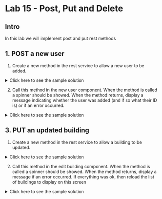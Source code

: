 # Lab 15 - Post, Put and Delete

## Intro

In this lab we will implement post and put rest methods

## 1. POST a new user

1. Create a new method in the rest service to allow a new user to be added.

<details>
<summary>
Click here to see the sample solution
</summary>

```typescript
  addUser(user: {firstname: string, surname: string}) : Observable<{id: number, firstname: string, surname: string}> {
    return this.httpClient.post<{id: number, firstname: string, surname: string}>(`${this.serverUrl}/api/user`, user);
  }
```
</details>

2. Call this method in the new user component. When the method is called a spinner should be showed. When the method returns, display a message indicating whether the user was added (and if so what their ID is) or if an error occurred.

<details>
<summary>
Click here to see the sample solution
</summary>
```typescript
export class NewUserComponent {

  constructor(private restService: RestService) { }

  firstname: string = '';
  surname: string = '';

  saving: boolean = false;
  message: string = '';

  onSubmit() {
    this.saving = true; 
    this.restService.addUser({ firstname: this.firstname, surname: this.surname }).subscribe({
      next: (response) => {
        this.message = 'User added successfully with id :' + response.id;
        this.saving = false;
      },
      error: (error) => {
        this.message = 'Error adding user: ' + error.message;
        this.saving = false;
      }
    });
  }

}
```

```html
<h2>New User</h2>

<app-spinner *ngIf="saving"></app-spinner>

<form (submit)="onSubmit()">
    <label for="firstname">First name:</label>
    <input id="firstname" name="firstname" type="text" [(ngModel)]="firstname" required />

    <label for="surname">Surname:</label>
    <input id="surname" name="surname" type="text" [(ngModel)]="surname" required />

    <button type="submit">Add User</button> 
</form>

<p *ngIf="message">{{ message }}</p>
```
</details>

## 3. PUT an updated building

1. Create a new method in the rest service to allow a building to be updated.

<details>
<summary>
Click here to see the sample solution
</summary>

```typescript
  editBuilding(building : Building) : Observable<Building> {
    return this.httpClient.put<Building>(`${this.serverUrl}/api/building/${building.id}`, building);
  }
```
</details>

2. Call this method in the edit building component. When the method is called a spinner should be showed. When the method returns, display a message if an error occurred. If everything was ok, then reload the list of buildings to display on this screen

<details>
<summary>
Click here to see the sample solution
</summary>

```typescript
import { Component, OnInit, signal } from '@angular/core';
import { RestService } from '../rest.service';
import { Building } from '../data/Building';
import { NgFor, NgIf } from '@angular/common';
import { FormControl, FormGroup, ReactiveFormsModule } from '@angular/forms';
import { SpinnerComponent } from '../spinner/spinner.component';

@Component({
  selector: 'app-edit-building',
  standalone: true,
  imports: [NgFor, NgIf, ReactiveFormsModule, SpinnerComponent],
  templateUrl: './edit-building.component.html',
  styleUrl: './edit-building.component.css'
})
export class EditBuildingComponent implements OnInit {

  buildings = signal<Building[]>([]);

  saving : boolean = false;
  message : string = "";

  constructor(private restService : RestService) { }

  selectedBuildingId : number | null = null;

  editForm = new FormGroup({
    id: new FormControl('id'),
    name: new FormControl('name'),
  })

  ngOnInit(): void {
    this.restService.getBuildings().subscribe(data => {
      this.buildings.set(data);
    });
  }

  handleClick(id :number) {
    this.selectedBuildingId = id;
    this.editForm.patchValue({
      id: "" + id,
      name: this.buildings().find(b => b.id === id)?.name
    })
  }

  onSubmit() {
    this.saving = true;
    const buildingToUpdate : Building = {
      id: +(this.editForm.value.id || 0),
      name: this.editForm.value.name || ""
    }

    this.restService.editBuilding(buildingToUpdate).subscribe({
      next: (response) => {
        console.log(response);
        this.message = '';
        this.restService.getBuildings().subscribe(data => {
          this.buildings.set(data);
          this.saving = false;
        });
        
      },
      error: (error) => {
        this.message = 'Error updating building: ' + error.message;
        this.saving = false;
      }
    });
  }

}
```

```html
<h2>Select the building to edit</h2>
<ul>
    <li *ngFor="let building of buildings()">
        {{ building.name }} <button (click)="handleClick(building.id)"  >edit</button>
    </li>
</ul>

<form *ngIf="selectedBuildingId" [formGroup]="editForm" (submit)="onSubmit()">
    
    <input type="hidden" id="id" name="id" formControlName="id" />

    <label>
        Name:
        <input id="name" name="name" formControlName="name"/>
    </label>
    
    <button>Save Changes</button>

</form>
<app-spinner *ngIf="saving"></app-spinner>
```
</details>

